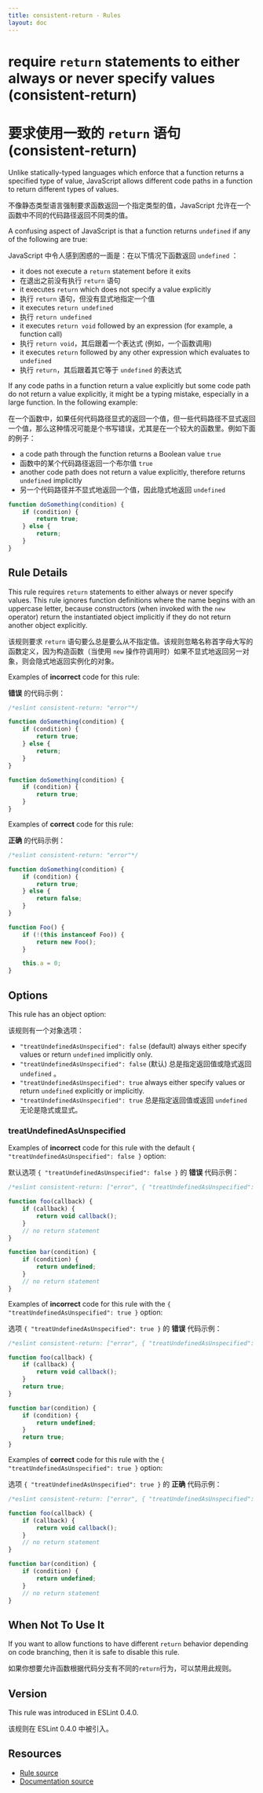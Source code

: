 ```yaml
---
title: consistent-return - Rules
layout: doc
---
```

<!-- Note: No pull requests accepted for this file. See README.md in the root directory for details. -->

# require `return` statements to either always or never specify values (consistent-return)

# 要求使用一致的 `return` 语句 (consistent-return)

Unlike statically-typed languages which enforce that a function returns a specified type of value, JavaScript allows different code paths in a function to return different types of values.

不像静态类型语言强制要求函数返回一个指定类型的值，JavaScript 允许在一个函数中不同的代码路径返回不同类的值。

A confusing aspect of JavaScript is that a function returns `undefined` if any of the following are true:

JavaScript 中令人感到困惑的一面是：在以下情况下函数返回 `undefined` ：

* it does not execute a `return` statement before it exits
* 在退出之前没有执行 `return` 语句
* it executes `return` which does not specify a value explicitly
* 执行 `return` 语句，但没有显式地指定一个值
* it executes `return undefined`
* 执行 `return undefined`
* it executes `return void` followed by an expression (for example, a function call)
* 执行 `return void`，其后跟着一个表达式 (例如，一个函数调用)
* it executes `return` followed by any other expression which evaluates to `undefined`
* 执行 `return`，其后跟着其它等于 `undefined` 的表达式

If any code paths in a function return a value explicitly but some code path do not return a value explicitly, it might be a typing mistake, especially in a large function. In the following example:

在一个函数中，如果任何代码路径显式的返回一个值，但一些代码路径不显式返回一个值，那么这种情况可能是个书写错误，尤其是在一个较大的函数里。例如下面的例子：

* a code path through the function returns a Boolean value `true`
* 函数中的某个代码路径返回一个布尔值 `true`
* another code path does not return a value explicitly, therefore returns `undefined` implicitly
* 另一个代码路径并不显式地返回一个值，因此隐式地返回 `undefined`

```js
function doSomething(condition) {
    if (condition) {
        return true;
    } else {
        return;
    }
}
```

## Rule Details

This rule requires `return` statements to either always or never specify values. This rule ignores function definitions where the name begins with an uppercase letter, because constructors (when invoked with the `new` operator) return the instantiated object implicitly if they do not return another object explicitly.

该规则要求 `return` 语句要么总是要么从不指定值。该规则忽略名称首字母大写的函数定义，因为构造函数（当使用 `new` 操作符调用时）如果不显式地返回另一对象，则会隐式地返回实例化的对象。

Examples of **incorrect** code for this rule:

**错误** 的代码示例：

```js
/*eslint consistent-return: "error"*/

function doSomething(condition) {
    if (condition) {
        return true;
    } else {
        return;
    }
}

function doSomething(condition) {
    if (condition) {
        return true;
    }
}
```

Examples of **correct** code for this rule:

**正确** 的代码示例：

```js
/*eslint consistent-return: "error"*/

function doSomething(condition) {
    if (condition) {
        return true;
    } else {
        return false;
    }
}

function Foo() {
    if (!(this instanceof Foo)) {
        return new Foo();
    }

    this.a = 0;
}
```

## Options

This rule has an object option:

该规则有一个对象选项：

* `"treatUndefinedAsUnspecified": false` (default) always either specify values or return `undefined` implicitly only.
* `"treatUndefinedAsUnspecified": false` (默认) 总是指定返回值或隐式返回 `undefined` 。
* `"treatUndefinedAsUnspecified": true` always either specify values or return `undefined` explicitly or implicitly.
* `"treatUndefinedAsUnspecified": true` 总是指定返回值或返回 `undefined` 无论是隐式或显式。

### treatUndefinedAsUnspecified

Examples of **incorrect** code for this rule with the default `{ "treatUndefinedAsUnspecified": false }` option:

默认选项 `{ "treatUndefinedAsUnspecified": false }` 的 **错误** 代码示例：

```js
/*eslint consistent-return: ["error", { "treatUndefinedAsUnspecified": false }]*/

function foo(callback) {
    if (callback) {
        return void callback();
    }
    // no return statement
}

function bar(condition) {
    if (condition) {
        return undefined;
    }
    // no return statement
}
```

Examples of **incorrect** code for this rule with the `{ "treatUndefinedAsUnspecified": true }` option:

选项 `{ "treatUndefinedAsUnspecified": true }` 的 **错误** 代码示例：

```js
/*eslint consistent-return: ["error", { "treatUndefinedAsUnspecified": true }]*/

function foo(callback) {
    if (callback) {
        return void callback();
    }
    return true;
}

function bar(condition) {
    if (condition) {
        return undefined;
    }
    return true;
}
```

Examples of **correct** code for this rule with the `{ "treatUndefinedAsUnspecified": true }` option:

选项 `{ "treatUndefinedAsUnspecified": true }` 的 **正确** 代码示例：

```js
/*eslint consistent-return: ["error", { "treatUndefinedAsUnspecified": true }]*/

function foo(callback) {
    if (callback) {
        return void callback();
    }
    // no return statement
}

function bar(condition) {
    if (condition) {
        return undefined;
    }
    // no return statement
}
```

## When Not To Use It

If you want to allow functions to have different `return` behavior depending on code branching, then it is safe to disable this rule.

如果你想要允许函数根据代码分支有不同的`return`行为，可以禁用此规则。

## Version

This rule was introduced in ESLint 0.4.0.

该规则在 ESLint 0.4.0 中被引入。

## Resources

* [Rule source](https://github.com/eslint/eslint/tree/master/lib/rules/consistent-return.js)
* [Documentation source](https://github.com/eslint/eslint/tree/master/docs/rules/consistent-return.md)
